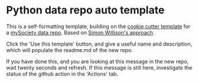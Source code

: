 # Python data repo auto template

This is a self-formatting template, building on the [cookie cutter template](https://github.com/mysociety/cookie_data_repo) for a [mySociety data repo](https://github.com/mysociety/template_data_repo). Based on [Simon Willison's approach](https://simonwillison.net/2021/Aug/28/dynamic-github-repository-templates/).

Click the 'Use this template' button, and give a useful name and description, which will populate the readme.md of the new repo. 

If you have done this, and you are looking at this message in the new repo, wait twenty seconds and refresh. If this message is still here, investigate the status of the github action in the 'Actions' tab.
